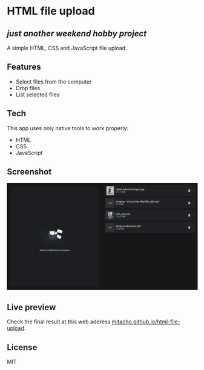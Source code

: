 # HTML file upload

## _just another weekend hobby project_

A simple HTML, CSS and JavaScript file upload.

## Features

- Select files from the computer
- Drop files
- List selected files

## Tech

This app uses only native tools to work properly:

- HTML
- CSS
- JavaScript

## Screenshot

![Screenshot 1](/.github/screenshots/1.png)

## Live preview

Check the final result at this web address [mitacho.github.io/html-file-upload](https://mitacho.github.io/html-file-upload/).

## License

MIT
